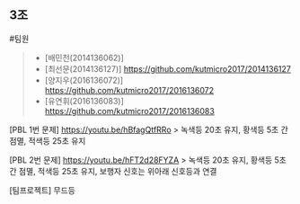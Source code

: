 3조
---

#팀원  
>- [배민천(2014136062)]  
>- [최선문(2014136127)] https://github.com/kutmicro2017/2014136127  
>- [양지우(2016136072)] https://github.com/kutmicro2017/2016136072  
>- [유연휘(2016136083)] https://github.com/kutmicro2017/2016136083

[PBL 1번 문제] https://youtu.be/hBfagQtfRRo > 녹색등 20초 유지, 황색등 5초 간 점멸, 적색등 25초 유지

[PBL 2번 문제] https://youtu.be/hFT2d28FYZA > 녹색등 20초 유지, 황색등 5초 간 점멸, 적색등 25초 유지, 보행자 신호는 위아래 신호등과 연결

[팀프로젝트] 무드등
